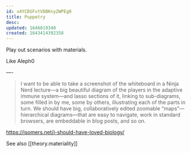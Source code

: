```yaml
---
id: x4YCDSFxtVDBKnyZWPEg0
title: Puppetry
desc: 
updated: 1646819340
created: 1643414392358
---
```


Play out scenarios with materials.

Like Aleph0

—-

> I want to be able to take a screenshot of the whiteboard in a Ninja Nerd lecture—a big beautiful diagram of the players in the adaptive immune system—and lasso sections of it, linking to sub-diagrams, some filled in by me, some by others, illustrating each of the parts in turn. We should have big, collaboratively edited zoomable “maps”—hierarchical diagrams—that are easy to navigate, work in standard browsers, are embeddable in blog posts, and so on.

https://jsomers.net/i-should-have-loved-biology/

See also [[theory.materiality]]
